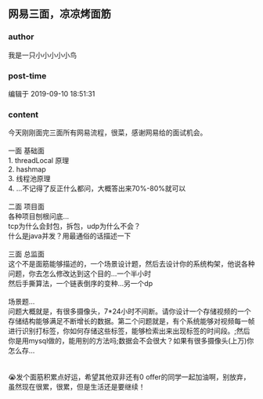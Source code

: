 ## 网易三面，凉凉烤面筋
### author 
我是一只小小小小小鸟
### post-time 

编辑于  2019-09-10 18:51:31
### content 
<div class="post-topic-des nc-post-content">
 今天刚刚面完三面所有网易流程，很菜，感谢网易给的面试机会。
 <br/>
 <br/>
 一面 基础面
 <br/>
 1. threadLocal 原理
 <br/>
 2. hashmap
 <br/>
 3. 线程池原理
 <br/>
 4. ...不记得了反正什么都问，大概答出来70%-80%就可以
 <br/>
 <br/>
 二面 项目面
 <br/>
 各种项目刨根问底…
 <br/>
 tcp为什么会封包，拆包，udp为什么不会？
 <br/>
 什么是java并发？用最通俗的话描述一下
 <br/>
 <br/>
 三面 总监面
 <br/>
 这个不是面筋能够描述的，一个场景设计题，然后去设计你的系统构架，他说各种问题，你去怎么修改达到这个目的…一个半小时
 <br/>
 然后手撕算法，一个链表倒序的变种…另一个dp
 <br/>
 <br/>
 场景题…
 <br/>
 问题大概就是，有很多摄像头，7*24小时不间断。请你设计一个存储视频的一个存储结构能够满足不断增长的数据。第二个问题就是，有个系统能够对视频每一帧进行识别打标签，你如何存储这些标签，能够检索出来出现标签的时间段。;然后你是用mysql做的，能用别的方法吗;数据会不会很大？如果有很多摄像头(上万)你怎么存…
 <br/>
 <br/>
 <br/>
 😭发个面筋积累点好运，希望其他双非还有0 offer的同学一起加油啊，别放弃，虽然现在很累，很累，但是生活还是要继续！
</div>
